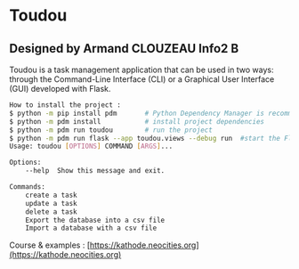 # Toudou 
## Designed by Armand CLOUZEAU Info2 B

Toudou is a task management application that can be used in two ways: through the Command-Line Interface (CLI) or a Graphical User Interface (GUI) developed with Flask.
```bash
How to install the project :
$ python -m pip install pdm       # Python Dependency Manager is recommended
$ python -m pdm install           # install project dependencies
$ python -m pdm run toudou        # run the project
$ python -m pdm run flask --app toudou.views --debug run  #start the Flask application. Go to 127.0.0.1:5000
Usage: toudou [OPTIONS] COMMAND [ARGS]...

Options:
    --help  Show this message and exit.

Commands:
    create a task
    update a task
    delete a task
    Export the database into a csv file
    Import a database with a csv file
```

Course & examples : [https://kathode.neocities.org](https://kathode.neocities.org)
